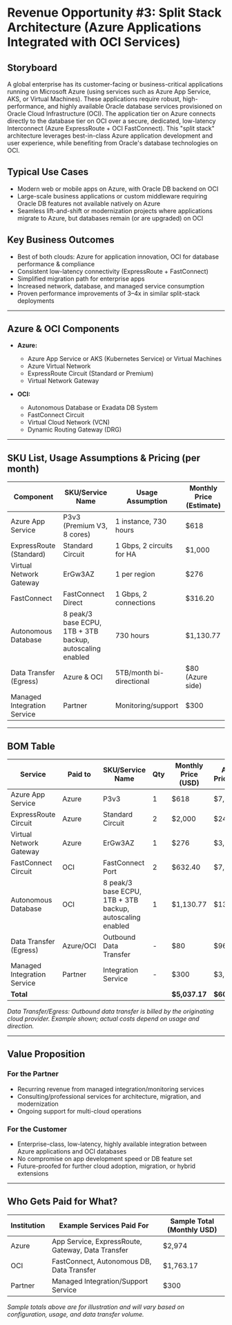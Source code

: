 # Revenue Opportunity #3: Split Stack Architecture (Azure Applications Integrated with OCI Services)

## Storyboard

A global enterprise has its customer-facing or business-critical applications running on Microsoft Azure (using services such as Azure App Service, AKS, or Virtual Machines). These applications require robust, high-performance, and highly available Oracle database services provisioned on Oracle Cloud Infrastructure (OCI). The application tier on Azure connects directly to the database tier on OCI over a secure, dedicated, low-latency Interconnect (Azure ExpressRoute + OCI FastConnect). This "split stack" architecture leverages best-in-class Azure application development and user experience, while benefiting from Oracle's database technologies on OCI.

## Typical Use Cases
- Modern web or mobile apps on Azure, with Oracle DB backend on OCI
- Large-scale business applications or custom middleware requiring Oracle DB features not available natively on Azure
- Seamless lift-and-shift or modernization projects where applications migrate to Azure, but databases remain (or are upgraded) on OCI

## Key Business Outcomes
- Best of both clouds: Azure for application innovation, OCI for database performance & compliance
- Consistent low-latency connectivity (ExpressRoute + FastConnect)
- Simplified migration path for enterprise apps
- Increased network, database, and managed service consumption
- Proven performance improvements of 3–4x in similar split-stack deployments

---

## Azure & OCI Components

- **Azure:**
  - Azure App Service or AKS (Kubernetes Service) or Virtual Machines
  - Azure Virtual Network
  - ExpressRoute Circuit (Standard or Premium)
  - Virtual Network Gateway

- **OCI:**
  - Autonomous Database or Exadata DB System
  - FastConnect Circuit
  - Virtual Cloud Network (VCN)
  - Dynamic Routing Gateway (DRG)

---

## SKU List, Usage Assumptions & Pricing (per month)

| Component                    | SKU/Service Name           | Usage Assumption          | Monthly Price (Estimate) |
|------------------------------|----------------------------|--------------------------|--------------------------|
| Azure App Service            | P3v3 (Premium V3, 8 cores) | 1 instance, 730 hours    | $618                     |
| ExpressRoute (Standard)      | Standard Circuit           | 1 Gbps, 2 circuits for HA| $1,000                   |
| Virtual Network Gateway      | ErGw3AZ                    | 1 per region             | $276                     |
| FastConnect                  | FastConnect Direct         | 1 Gbps, 2 connections    | $316.20                  |
| Autonomous Database          | 8 peak/3 base ECPU, 1TB + 3TB backup, autoscaling enabled | 730 hours                | $1,130.77                |
| Data Transfer (Egress)       | Azure & OCI                | 5TB/month bi-directional | $80 (Azure side)         |
| Managed Integration Service  | Partner                    | Monitoring/support       | $300                     |

---

## BOM Table

| Service                     | Paid to    | SKU/Service Name        | Qty   | Monthly Price (USD) | Annual Price (USD) | Notes                    |
|-----------------------------|------------|-------------------------|-------|---------------------|---------------------|--------------------------|
| Azure App Service           | Azure      | P3v3                    | 1     | $618                | $7,416              | Microsoft Azure          |
| ExpressRoute Circuit        | Azure      | Standard Circuit        | 2     | $2,000              | $24,000             | Microsoft Azure          |
| Virtual Network Gateway     | Azure      | ErGw3AZ                 | 1     | $276                | $3,312              | Microsoft Azure          |
| FastConnect Circuit         | OCI        | FastConnect Port        | 2     | $632.40             | $7,588.80           | Oracle Cloud Infrastructure |
| Autonomous Database         | OCI        | 8 peak/3 base ECPU, 1TB + 3TB backup, autoscaling enabled | 1     | $1,130.77           | $13,569.24           | Oracle Cloud Infrastructure |
| Data Transfer (Egress)      | Azure/OCI  | Outbound Data Transfer  | -     | $80                 | $960                | Example, see note        |
| Managed Integration Service | Partner    | Integration Service     | -     | $300                | $3,600              | Paid to Partner          |
| **Total**                   |            |                         |       | **$5,037.17**       | **$60,446.04**      |                          |

*Data Transfer/Egress: Outbound data transfer is billed by the originating cloud provider. Example shown; actual costs depend on usage and direction.*

---

## Value Proposition

### For the Partner
- Recurring revenue from managed integration/monitoring services
- Consulting/professional services for architecture, migration, and modernization
- Ongoing support for multi-cloud operations

### For the Customer
- Enterprise-class, low-latency, highly available integration between Azure applications and OCI databases
- No compromise on app development speed or DB feature set
- Future-proofed for further cloud adoption, migration, or hybrid extensions

---

## Who Gets Paid for What?

| Institution         | Example Services Paid For                    | Sample Total (Monthly USD) |
|---------------------|----------------------------------------------|----------------------------|
| Azure               | App Service, ExpressRoute, Gateway, Data Transfer | $2,974           |
| OCI                 | FastConnect, Autonomous DB, Data Transfer         | $1,763.17        |
| Partner             | Managed Integration/Support Service               | $300             |

*Sample totals above are for illustration and will vary based on configuration, usage, and data transfer volume.*